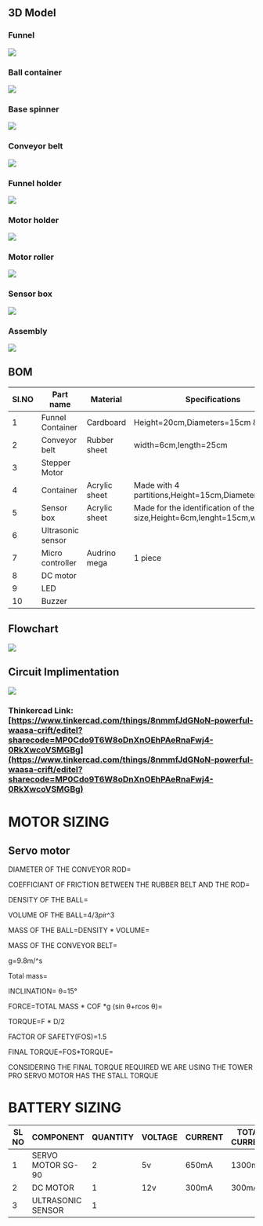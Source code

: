 
## 3D Model
### Funnel 
![](https://i.ibb.co/HH1mQHg/funnel.png)

### Ball container
![](https://i.ibb.co/nkS3qLV/ball-container.png)

### Base spinner
![](https://i.ibb.co/2hkv3Ck/base-spinner.png)

### Conveyor belt
![](https://i.ibb.co/1s6Ym7z/coveyor.png)

### Funnel holder
![](https://i.ibb.co/VB7r7Bj/funnel-holder.png)

### Motor holder
![](https://i.ibb.co/6ywqZ1X/motor-holder.png)

### Motor roller
![](https://i.ibb.co/KLc06Vm/roller.png)

### Sensor box
![](https://i.ibb.co/TP564np/sensor-box.png)

### Assembly
![](https://i.ibb.co/NsmNLs9/asembly.png)

## BOM
|Sl.NO|Part name|Material|Specifications|Quantity|Weight|
|------|--------|-------------|---------|-------------|----------------|
|1|Funnel Container|Cardboard|Height=20cm,Diameters=15cm & 6cm,|1 piece|              |
|2|Conveyor belt|Rubber sheet|width=6cm,length=25cm|1 piece|                     |
|3|Stepper Motor|       |      |2 piece|                        |
|4|Container|Acrylic sheet|Made with 4 partitions,Height=15cm,Diameters=15cm|1 piece|                  |
|5|Sensor box|Acrylic sheet|Made for the identification of the ball size,Height=6cm,lenght=15cm,width=6cm|                      |
|6|Ultrasonic sensor|   |  |1 piece |               |
|7|Micro controller|Audrino mega|1 piece|       |                |
|8|DC motor|      |    |1 piece|     |   
|9|LED|            |   |2 piece  |             |       
|10|Buzzer|        |      |1 piece|             |      

## Flowchart
![](https://i.ibb.co/W2V51vj/Untitled-Diagram.jpg)



## Circuit Implimentation
![](https://i.ibb.co/rZCYXsZ/think.png)


### Thinkercad Link:[https://www.tinkercad.com/things/8nmmfJdGNoN-powerful-waasa-crift/editel?sharecode=MP0Cdo9T6W8oDnXnOEhPAeRnaFwj4-0RkXwcoVSMGBg](https://www.tinkercad.com/things/8nmmfJdGNoN-powerful-waasa-crift/editel?sharecode=MP0Cdo9T6W8oDnXnOEhPAeRnaFwj4-0RkXwcoVSMGBg)



# MOTOR SIZING
## Servo motor

DIAMETER OF THE CONVEYOR ROD=

COEFFICIANT OF FRICTION BETWEEN THE RUBBER BELT AND THE ROD=

DENSITY OF THE BALL=

VOLUME OF THE BALL=4/3*pi*r^3

MASS OF THE BALL=DENSITY * VOLUME=

MASS OF THE CONVEYOR BELT=

g=9.8m/^s

Total  mass=

INCLINATION= θ=15°


FORCE=TOTAL MASS * COF *g  (sin θ+rcos θ)=


TORQUE=F * D/2


FACTOR OF SAFETY(FOS)=1.5


FINAL TORQUE=FOS*TORQUE=



CONSIDERING THE FINAL TORQUE REQUIRED WE ARE USING THE TOWER PRO SERVO MOTOR   HAS THE STALL TORQUE 


# BATTERY SIZING


|SL NO | COMPONENT  | QUANTITY | VOLTAGE | CURRENT | TOTAL CURRENT|
|------|------------|----------|---------|---------|--------------|
|1|SERVO MOTOR SG-90|2|5v|650mA|1300mA|
|2|DC MOTOR|1|12v|300mA|300mA|
|3|ULTRASONIC SENSOR|1||||







